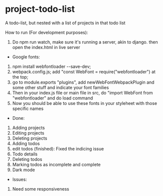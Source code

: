 # project-todo-list

A todo-list, but nested with a list of projects in that todo list

How to run (For development purposes):

1. Do npm run watch, make sure it's running a server, akin to django. then open the index.html in live server

-   Google fonts:

1. npm install webfontloader --save-dev;
2. webpack.config.js; add "const WebFont = require("webfontloader") at the top;
3. go to module.exports "plugins", add newWebFontWebpackPlugin and some other stuff and indicate your font families
4. Then in your index.js file or main file in src, do "import WebFont from "webfontloader" and do load command
5. Now you should be able to use these fonts in your styleheet with those specific names

-   Done:

1. Adding projects
2. Editing projects
3. Deleting projects
4. Adding todos
5. edit todos (finished): Fixed the indicing issue
6. Todo details
7. Deleting todos
8. Marking todos as incomplete and complete
9. Dark mode

-   Issues:

1. Need some responsiveness
